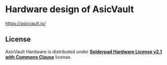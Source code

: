 # Hardware design of AsicVault

https://asicvault.io/

## License

AsicVault Hardware is distributed under [**Solderpad Hardware License v2.1 with Commons Clause**](https://github.com/AsicVault/asicvault-hardware/LICENSE.md) license.

